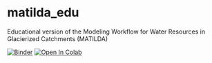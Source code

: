 # matilda_edu
Educational version of the Modeling Workflow for Water Resources in Glacierized Catchments (MATILDA)

[![Binder](https://mybinder.org/badge_logo.svg)](https://mybinder.org/v2/gh/phiscu/matilda_edu/main?labpath=Catchment_deliniation.ipynb)
[![Open In Colab](https://colab.research.google.com/assets/colab-badge.svg)](https://colab.research.google.com/github/phiscu/matilda_edu/blob/main/HelloGEEWorld.ipynb)
